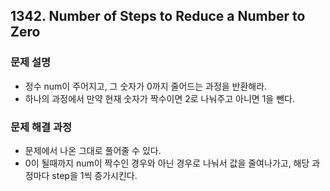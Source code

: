 ## 1342. Number of Steps to Reduce a Number to Zero
### 문제 설명
- 정수 num이 주어지고, 그 숫자가 0까지 줄어드는 과정을 반환해라.
- 하나의 과정에서 만약 현재 숫자가 짝수이면 2로 나눠주고 아니면 1을 뺀다.
​
### 문제 해결 과정
- 문제에서 나온 그대로 풀어줄 수 있다.
- 0이 될때까지 num이 짝수인 경우와 아닌 경우로 나눠서 값을 줄여나가고, 해당 과정마다 step을 1씩 증가시킨다.
